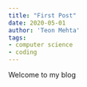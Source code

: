 ```yaml
---
title: "First Post"
date: 2020-05-01
author: 'Teon Mehta'
tags:
- computer science
- coding
---
```


Welcome to my blog